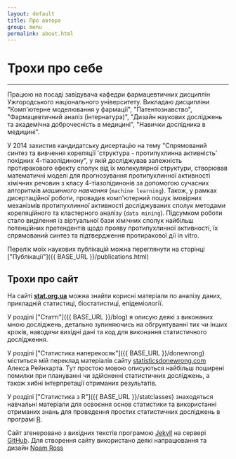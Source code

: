 ```yaml
---
layout: default
title: Про автора
group: menu
permalink: about.html
---
```


# Трохи про себе #
- - -

Працюю на посаді завідувача кафедри фармацевтичних дисциплін Ужгородського національного університету. Викладаю дисципліни "Комп'ютерне моделювання у фармації", "Патентознавство", "Фармацевтичний аналіз (інтернатура)", "Дизайн наукових досліджень та академічна доброчесність в медицині", "Навички дослідника в медицині".

У 2014 захистив кандидатську дисертацію на тему "Спрямований синтез та вивчення кореляції 'структура - протипухлинна активність' похідних 4-тіазолідинону", у якій досліджував залежність протиракового ефекту сполук від їх молекулярної структури, створював математичні моделі для прогнозування протипухлинної активності хімічних речовин з класу 4-тіазолідинонів за допомогою сучасних алгоритмів *машинного навчання* (`machine learning`). Також, у рамках дисертаційної роботи, провадив комп'ютерний пошук імовірних механізмів протипухлинної активності досліджуваних сполук методами кореляційного та кластерного аналізу (`data mining`).
Підсумком роботи стало виділення із віртуальної бази хімічних сполук найбільш потенційних претендентів щодо прояву протипухлинної активності, їх спрямований синтез та підтвердження протиракової дії in vitro.

Перелік моїх наукових публікацій можна переглянути на сторінці ["Публікації"]({{ BASE_URL }}/publications.html)

## Трохи про сайт
На сайті [**stat.org.ua**](http://stat.org.ua) можна знайти корисні матеріали по аналізу даних, прикладній статистиці, біостатистиці, епідеміології.

У розділі ["Статті"]({{ BASE_URL }}/blog) я описую деякі з виконаних мною досліджень, детально зупиняючись на обгрунтуванні тих чи інших кроків, наводячи вихідні дані та код для виконання статистичного дослідження.

У розділі ["Статистика наперекосяк"]({{ BASE_URL }}/donewrong) міститься мій переклад матеріалів сайту [statisticsdonewrong.com](http://statisticsdonewrong.com) Алекса Рейнхарта. Тут простою мовою описуються найбільш поширені помилки при плануванні чи здійсненні статистичних досліджень, а також хибні інтерпретації отриманих результатів.

У розділі ["Статистика з R"]({{ BASE_URL }}/statclasses) знаходяться навчальні матеріали для освоєння основ статистики та використанні отриманих знань для проведення простих статистичних досліджень в програмі [R](http://www.r-project.org/).

Сайт згенеровано з вихідних текстів програмою [Jekyll](http://jekyllrb.com) на сервері [GitHub](http://github.com). Для створення сайту використано деякі напрацювання та дизайн [Noam Ross](http://noamross.net)

